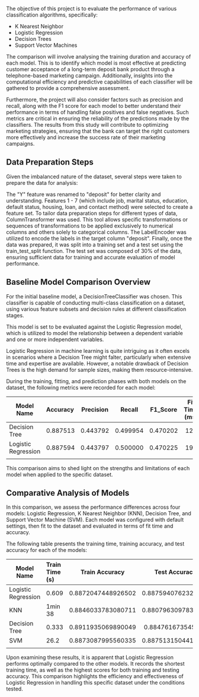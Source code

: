 The objective of this project is to evaluate the performance of various classification algorithms, specifically:

* K Nearest Neighbor
* Logistic Regression
* Decision Trees
* Support Vector Machines

The comparison will involve analysing the training duration and accuracy of each model. This is to identify which model is most effective at predicting customer acceptance of a long-term deposit bank product through a telephone-based marketing campaign. Additionally, insights into the computational efficiency and predictive capabilities of each classifier will be gathered to provide a comprehensive assessment.

Furthermore, the project will also consider factors such as precision and recall, along with the F1 score for each model to better understand their performance in terms of handling false positives and false negatives. Such metrics are critical in ensuring the reliability of the predictions made by the classifiers. The results from this study will contribute to optimizing marketing strategies, ensuring that the bank can target the right customers more effectively and increase the success rate of their marketing campaigns.

## Data Preparation Steps

Given the imbalanced nature of the dataset, several steps were taken to prepare the data for analysis:

The "Y" feature was renamed to "deposit" for better clarity and understanding.
Features 1 - 7 (which include job, marital status, education, default status, housing, loan, and contact method) were selected to create a feature set.
To tailor data preparation steps for different types of data, ColumnTransformer was used. This tool allows specific transformations or sequences of transformations to be applied exclusively to numerical columns and others solely to categorical columns.
The LabelEncoder was utilized to encode the labels in the target column "deposit".
Finally, once the data was prepared, it was split into a training set and a test set using the train_test_split function. The test set was composed of 30% of the data, ensuring sufficient data for training and accurate evaluation of model performance.

## Baseline Model Comparison Overview

For the initial baseline model, a DecisionTreeClassifier was chosen. This classifier is capable of conducting multi-class classification on a dataset, using various feature subsets and decision rules at different classification stages.

This model is set to be evaluated against the Logistic Regression model, which is utilized to model the relationship between a dependent variable and one or more independent variables.

Logistic Regression in machine learning is quite intriguing as it often excels in scenarios where a Decision Tree might falter, particularly when extensive time and expertise are available. However, a notable drawback of Decision Trees is the high demand for sample sizes, making them resource-intensive.

During the training, fitting, and prediction phases with both models on the dataset, the following metrics were recorded for each model:

| Model Name  	        | Accuracy                              | Precision	                    | Recall 	                | F1_Score                  | Fit Time (ms) 
|-------------	        |:------------------------------------	|:-------------------------:	|:----------------------:	|:----------------------:	|:----------------------:	|
| Decision Tree       	| 0.887513                              | 0.443792                  	| 0.499954                  |  0.470202                 | 128                       |
| Logistic Regression   | 0.887594                              | 0.443797                     	| 0.500000                  |  0.470225                 | 193                       |
|             	        |                                      	|                           	|                        	|                           |                           |

This comparison aims to shed light on the strengths and limitations of each model when applied to the specific dataset.

## Comparative Analysis of Models

In this comparison, we assess the performance differences across four models: Logistic Regression, K Nearest Neighbor (KNN), Decision Tree, and Support Vector Machine (SVM). Each model was configured with default settings, then fit to the dataset and evaluated in terms of fit time and accuracy.

The following table presents the training time, training accuracy, and test accuracy for each of the models:

| Model Name        	| Train Time (s)                      | Train Accuracy                | Test Accuracy 	                | 
|-------------------	|:---------------------------	|:---------------------:	|:----------------------:	|
| Logistic Regression   | 0.609                         | 0.8872047448926502        | 0.8875940762320952                 |  
| KNN                   | 1min 38                          | 0.8846033783080711        | 0.8807963097839281                  |  
| Decision Tree	        | 0.333                         | 0.8911935069890049        | 0.884761673545359                 |  
| SVM                   | 26.2                          | 0.8873087995560335        | 0.8875131504410455                 |  
|                       |                               |                           |                        	| 

Upon examining these results, it is apparent that Logistic Regression performs optimally compared to the other models. It records the shortest training time, as well as the highest scores for both training and testing accuracy. This comparison highlights the efficiency and effectiveness of Logistic Regression in handling this specific dataset under the conditions tested.
